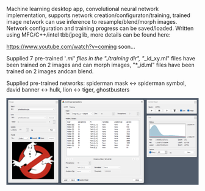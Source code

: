 Machine learning desktop app, convolutional neural network implementation, supports network creation/configuraton/training, trained image network can use inference to resample/blend/morph images. Network configuration and training progress can be saved/loaded. Written using MFC/C++/intel tbb/jpeglib, more details can be found here:

https://www.youtube.com/watch?v=coming soon...

Supplied 7 pre-trained '*.ml' files in the "./training dir", "*_id_xy.ml" files have been trained on 2 images and can morph images, "*_id.ml" files have been trained on 2 images andcan blend.

Supplied pre-trained networks:
  spiderman mask <-> spiderman symbol, david banner <-> hulk, lion <-> tiger, ghostbusters

![Alt text](/training/training.png?raw=true "NN trained on Ghostbusters logo")
